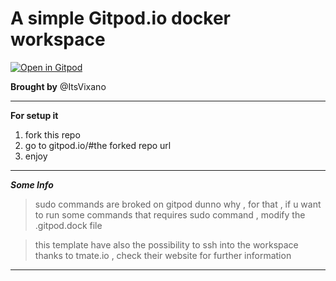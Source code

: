# A simple Gitpod.io docker workspace

[![Open in Gitpod](https://gitpod.io/button/open-in-gitpod.svg)](https://gitpod.io/#https://github.com/ItsVixano/test-gitpod)

**Brought by** @ItsVixano

---------------------------

**For setup it**

1. fork this repo
2. go to gitpod.io/#the forked repo url
3. enjoy 

---------------------------

***Some Info***

> sudo commands are broked on gitpod dunno why , for that , if u want to run some commands that requires sudo command , modify the .gitpod.dock file

> this template have also the possibility to ssh into the workspace thanks to tmate.io , check their website for further information

---------------------------
